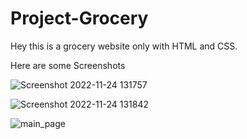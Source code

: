 # Project-Grocery
Hey this is a grocery website only with HTML and CSS.


Here are some Screenshots

![Screenshot 2022-11-24 131757](https://user-images.githubusercontent.com/112168836/203971794-1801edce-e012-429a-9780-18cc36333f53.png)

![Screenshot 2022-11-24 131842](https://user-images.githubusercontent.com/112168836/203971845-9bd223a2-7e80-424d-86e9-ff3f9ee4e5a3.png)

![main_page](https://user-images.githubusercontent.com/112168836/203971864-c7ec3221-71ce-48b1-9e84-254946333459.png)
